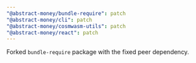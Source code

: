 ```yaml
---
"@abstract-money/bundle-require": patch
"@abstract-money/cli": patch
"@abstract-money/cosmwasm-utils": patch
"@abstract-money/react": patch
---
```


Forked `bundle-require` package with the fixed peer dependency.
